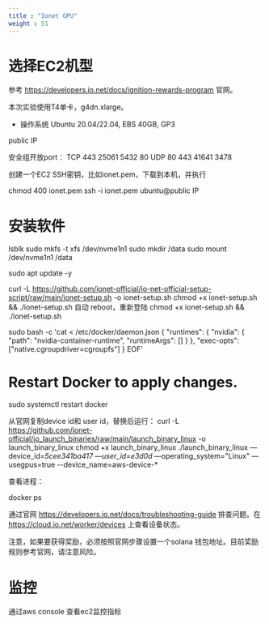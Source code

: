 ```yaml
---
title : "Ionet GPU"
weight : 51
---
```



# 选择EC2机型

参考 https://developers.io.net/docs/ignition-rewards-program 官网。

本次实验使用T4单卡，g4dn.xlarge。

* 操作系统 Ubuntu 20.04/22.04, EBS 40GB, GP3

public IP

安全组开放port：
TCP 443 25061 5432 80
UDP 80 443 41641 3478

创建一个EC2 SSH密钥，比如ionet.pem，下载到本机，并执行

chmod 400 ionet.pem
ssh -i ionet.pem ubuntu@public IP


# 安装软件

lsblk
sudo mkfs -t xfs /dev/nvme1n1
sudo mkdir /data
sudo mount /dev/nvme1n1 /data

sudo apt update -y

curl -L https://github.com/ionet-official/io-net-official-setup-script/raw/main/ionet-setup.sh -o ionet-setup.sh
chmod +x ionet-setup.sh && ./ionet-setup.sh
自动 reboot，重新登陆
chmod +x ionet-setup.sh && ./ionet-setup.sh

sudo bash -c 'cat <<EOF > /etc/docker/daemon.json
{
"runtimes": {
"nvidia": {
"path": "nvidia-container-runtime",
"runtimeArgs": []
}
},
"exec-opts": ["native.cgroupdriver=cgroupfs"]
}
EOF'

# Restart Docker to apply changes.
sudo systemctl restart docker



从官网复制device id和 user id，替换后运行：
curl -L https://github.com/ionet-official/io_launch_binaries/raw/main/launch_binary_linux -o launch_binary_linux
chmod +x launch_binary_linux
./launch_binary_linux —device_id=*5cee341ba417 —user_id=e3d0d* —operating_system="Linux" —usegpus=true --device_name=aws-device-*



查看进程：

docker ps


通过官网 https://developers.io.net/docs/troubleshooting-guide 排查问题。在 https://cloud.io.net/worker/devices 上查看设备状态。

注意，如果要获得奖励，必须按照官网步骤设置一个solana 钱包地址。目前奖励规则参考官网，请注意风险。

# 监控

通过aws console 查看ec2监控指标
